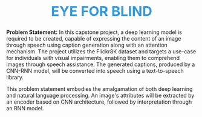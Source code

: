 <div align="center">

# <h1 style="color: #3498db; font-size: 36px;">EYE FOR BLIND</h1>

</div>


**Problem Statement:**
In this capstone project, a deep learning model is required to be created, capable of expressing the content of an image through speech using caption generation along with an attention mechanism. The project utilizes the Flickr8K dataset and targets a use-case for individuals with visual impairments, enabling them to comprehend images through speech assistance. The generated captions, produced by a CNN-RNN model, will be converted into speech using a text-to-speech library.

This problem statement embodies the amalgamation of both deep learning and natural language processing. An image's attributes will be extracted by an encoder based on CNN architecture, followed by interpretation through an RNN model.
